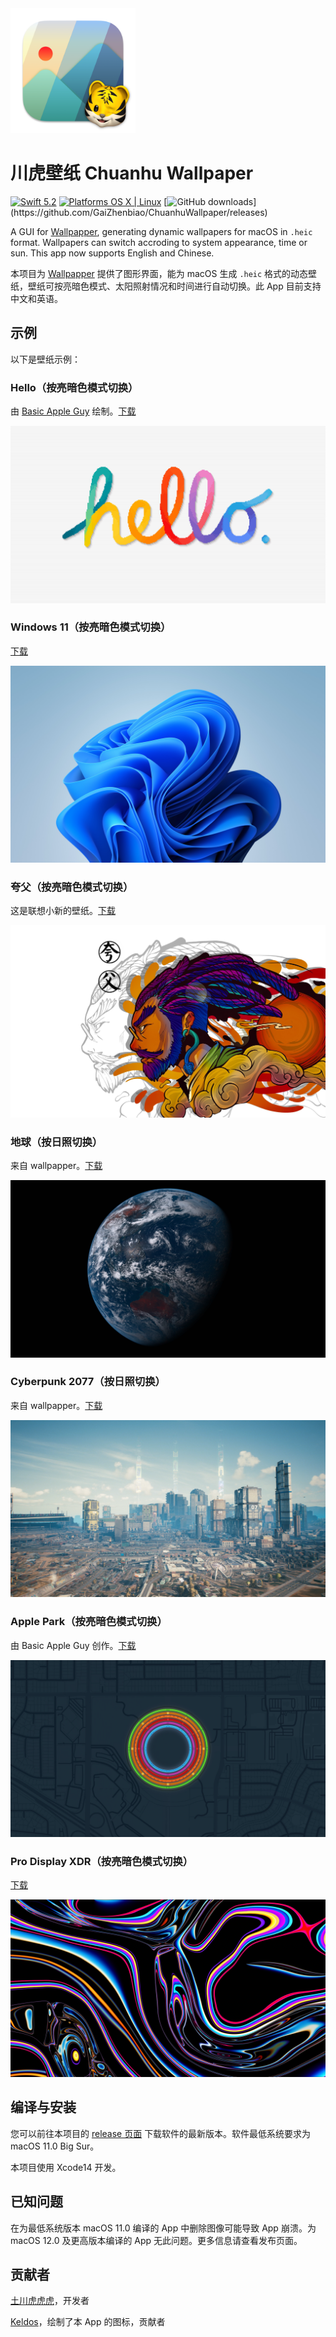 <img src="resources/chWallpaper.png" width="200px">

# 川虎壁纸 Chuanhu Wallpaper

[![Swift 5.2](https://img.shields.io/badge/Swift-5.2-orange.svg?style=flat)](https://developer.apple.com/swift/)
[![Platforms OS X \| Linux](https://img.shields.io/badge/Platforms-macOS%20-lightgray.svg?style=flat)](https://developer.apple.com/swift/)
[![GitHub downloads](https://img.shields.io/github/downloads/GaiZhenbiao/ChuanhuWallpaper/total?)](https://github.com/GaiZhenbiao/ChuanhuWallpaper/releases)

A GUI for [Wallpapper](https://github.com/mczachurski/wallpapper), generating dynamic wallpapers for macOS in `.heic` format. Wallpapers can switch accroding to system appearance, time or sun. This app now supports English and Chinese.

本项目为 [Wallpapper](https://github.com/mczachurski/wallpapper) 提供了图形界面，能为 macOS 生成 `.heic` 格式的动态壁纸，壁纸可按亮暗色模式、太阳照射情况和时间进行自动切换。此 App 目前支持中文和英语。

## 示例

以下是壁纸示例：

### Hello（按亮暗色模式切换）

由 [Basic Apple Guy](https://basicappleguy.com/basicappleblog/hello-20) 绘制。[下载](https://www.icloud.com.cn/iclouddrive/012EtxZCzufN9Ci4RurixpoUg#hello)

![Hello](resources/hello.jpeg)

### Windows 11（按亮暗色模式切换）

[下载](https://www.icloud.com.cn/iclouddrive/0dd8CSI3QFfRxyAf9YlJs-fig#bloom)

![Bloom](resources/bloom.png)


### 夸父（按亮暗色模式切换）

这是联想小新的壁纸。[下载](https://www.icloud.com.cn/iclouddrive/051Yu23joU5LfVuy3Wd5YALrQ)

![夸父](resources/夸父.jpeg)

### 地球（按日照切换）

来自 wallpapper。[下载](https://www.icloud.com.cn/iclouddrive/03eLDbNObIa6N8b-4ghD7MWOw#Earth_View)

![Earth View](resources/Earth.jpeg)

### Cyberpunk 2077（按日照切换）

来自 wallpapper。[下载](https://www.icloud.com.cn/iclouddrive/00dh81vDc7EFzsdiMrJZUdbTA#cyberpunk)

![Cyberpunk](resources/cyberpunk.png)

### Apple Park（按亮暗色模式切换）

由 Basic Apple Guy 创作。[下载](https://www.icloud.com.cn/iclouddrive/0f0WOzeKYpARy9_8kAIJ7nuxg#ApplePark)

![Apple Park](resources/ApplePark.png)

### Pro Display XDR（按亮暗色模式切换）

[下载](https://www.icloud.com.cn/iclouddrive/0acSGBlQ9UCqx0aRjloJynjQg#ProDisplayXDR)

![Pro Display XDR](resources/ProDisplayXDR.png)

## 编译与安装

您可以前往本项目的 [release 页面](https://github.com/GaiZhenbiao/ChuanhuWallpaper/releases/latest) 下载软件的最新版本。软件最低系统要求为 macOS 11.0 Big Sur。

本项目使用 Xcode14 开发。

## 已知问题

在为最低系统版本 macOS 11.0 编译的 App 中删除图像可能导致 App 崩溃。为 macOS 12.0 及更高版本编译的 App 无此问题。更多信息请查看发布页面。

## 贡献者

[土川虎虎虎](https://space.bilibili.com/29125536)，开发者

[Keldos](https://github.com/Keldos-Li)，绘制了本 App 的图标，贡献者
